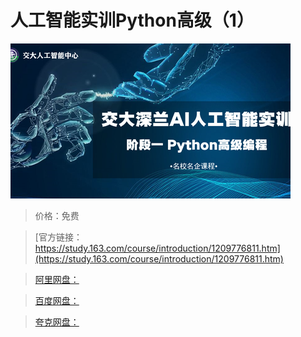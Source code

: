 # 人工智能实训Python高级（1）

![img](../../../assets/study163/free/3d17c5d5b26145e3b6a8c957f234f3ef.png)

> 价格：免费

> [官方链接：https://study.163.com/course/introduction/1209776811.htm](https://study.163.com/course/introduction/1209776811.htm)

> [阿里网盘：]()

> [百度网盘：]()

> [夸克网盘：]()
